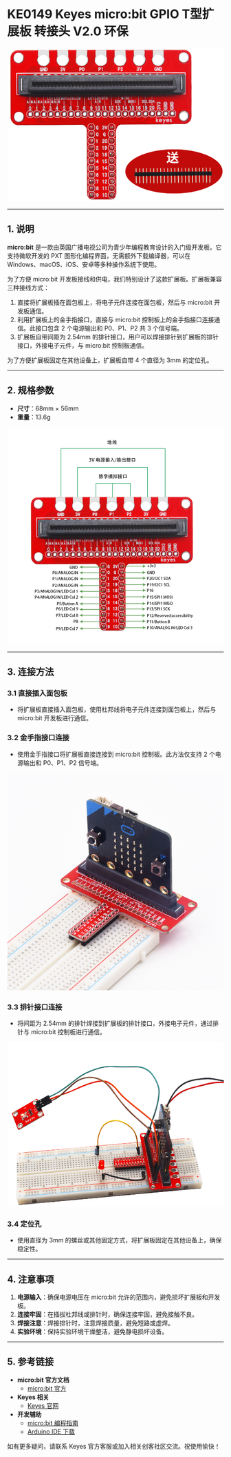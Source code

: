 # KE0149 Keyes micro:bit GPIO T型扩展板 转接头 V2.0 环保

![image-20250317141858157](media/image-20250317141858157.png)

---

## 1. 说明
**micro:bit** 是一款由英国广播电视公司为青少年编程教育设计的入门级开发板。它支持微软开发的 PXT 图形化编程界面，无需额外下载编译器，可以在 Windows、macOS、iOS、安卓等多种操作系统下使用。

为了方便 micro:bit 开发板接线和供电，我们特别设计了这款扩展板。扩展板兼容三种接线方式：
1. 直接将扩展板插在面包板上，将电子元件连接在面包板，然后与 micro:bit 开发板通信。
2. 利用扩展板上的金手指接口，直接与 micro:bit 控制板上的金手指接口连接通信。此接口包含 2 个电源输出和 P0、P1、P2 共 3 个信号端。
3. 扩展板自带间距为 2.54mm 的排针接口，用户可以焊接排针到扩展板的排针接口，外接电子元件，与 micro:bit 控制板通信。

为了方便扩展板固定在其他设备上，扩展板自带 4 个直径为 3mm 的定位孔。

---

## 2. 规格参数
- **尺寸**：68mm × 56mm 
- **重量**：13.6g  

![KE0149-7](media/KE0149-7.jpg)

---

## 3. 连接方法

### 3.1 直接插入面包板
- 将扩展板直接插入面包板，使用杜邦线将电子元件连接到面包板上，然后与 micro:bit 开发板进行通信。

### 3.2 金手指接口连接
- 使用金手指接口将扩展板直接连接到 micro:bit 控制板。此方法仅支持 2 个电源输出和 P0、P1、P2 信号端。

![KE0149-11](media/KE0149-11.jpg)

### 3.3 排针接口连接
- 将间距为 2.54mm 的排针焊接到扩展板的排针接口，外接电子元件，通过排针与 micro:bit 控制板进行通信。

![image-20250317141934605](media/image-20250317141934605.png)

### 3.4 定位孔
- 使用直径为 3mm 的螺丝或其他固定方式，将扩展板固定在其他设备上，确保稳定性。

---

## 4. 注意事项
1. **电源输入**：确保电源电压在 micro:bit 允许的范围内，避免损坏扩展板和开发板。
2. **连接牢固**：在插拔杜邦线或排针时，确保连接牢固，避免接触不良。
3. **焊接注意**：焊接排针时，注意焊接质量，避免短路或虚焊。
4. **实验环境**：保持实验环境干燥整洁，避免静电损坏设备。

---

## 5. 参考链接
- **micro:bit 官方文档**  
  - [micro:bit 官方](https://microbit.org/)  
- **Keyes 相关**  
  - [Keyes 官网](http://www.keyes-robot.com/)  
- **开发辅助**  
  - [micro:bit 编程指南](https://microbit.org/guide/)  
  - [Arduino IDE 下载](https://www.arduino.cc/en/software)  

如有更多疑问，请联系 Keyes 官方客服或加入相关创客社区交流。祝使用愉快！